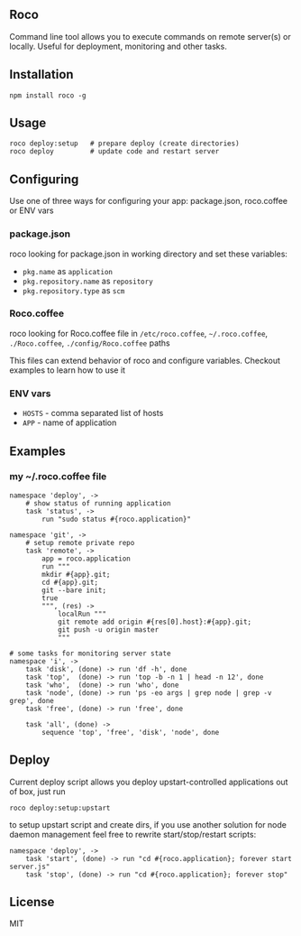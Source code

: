 ## Roco

Command line tool allows you to execute commands on remote server(s) or locally.
Useful for deployment, monitoring and other tasks.

## Installation

    npm install roco -g

## Usage

    roco deploy:setup   # prepare deploy (create directories)
    roco deploy         # update code and restart server

## Configuring

Use one of three ways for configuring your app: package.json, roco.coffee or ENV vars

### package.json

roco looking for package.json in working directory and set these variables:

- `pkg.name` as `application`
- `pkg.repository.name` as `repository`
- `pkg.repository.type` as `scm`

### Roco.coffee

roco looking for Roco.coffee file in `/etc/roco.coffee`, `~/.roco.coffee`, `./Roco.coffee`, `./config/Roco.coffee` paths

This files can extend behavior of roco and configure variables. Checkout examples to learn how to use it

### ENV vars

- `HOSTS` - comma separated list of hosts
- `APP` - name of application

## Examples

### my ~/.roco.coffee file

```coffee-script
namespace 'deploy', ->
    # show status of running application
    task 'status', ->
        run "sudo status #{roco.application}"

namespace 'git', ->
    # setup remote private repo
    task 'remote', ->
        app = roco.application
        run """
        mkdir #{app}.git;
        cd #{app}.git;
        git --bare init;
        true
        """, (res) ->
            localRun """
            git remote add origin #{res[0].host}:#{app}.git;
            git push -u origin master
            """

# some tasks for monitoring server state
namespace 'i', ->
    task 'disk', (done) -> run 'df -h', done
    task 'top',  (done) -> run 'top -b -n 1 | head -n 12', done
    task 'who',  (done) -> run 'who', done
    task 'node', (done) -> run 'ps -eo args | grep node | grep -v grep', done
    task 'free', (done) -> run 'free', done

    task 'all', (done) ->
        sequence 'top', 'free', 'disk', 'node', done
```

## Deploy

Current deploy script allows you deploy upstart-controlled applications out of box, just run

    roco deploy:setup:upstart

to setup upstart script and create dirs, if you use another solution for node daemon management
feel free to rewrite start/stop/restart scripts:

```coffee-script
namespace 'deploy', ->
    task 'start', (done) -> run "cd #{roco.application}; forever start server.js"
    task 'stop', (done) -> run "cd #{roco.application}; forever stop"
```

## License

MIT